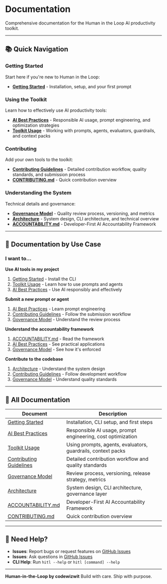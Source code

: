 # Documentation

Comprehensive documentation for the Human in the Loop AI productivity toolkit.

---

## 📚 Quick Navigation

### Getting Started

Start here if you're new to Human in the Loop:

- **[Getting Started](./getting-started.md)** - Installation, setup, and your first prompt

### Using the Toolkit

Learn how to effectively use AI productivity tools:

- **[AI Best Practices](./ai-best-practices.md)** - Responsible AI usage, prompt engineering, and optimization strategies
- **[Toolkit Usage](./toolkit-usage.md)** - Working with prompts, agents, evaluators, guardrails, and context packs

### Contributing

Add your own tools to the toolkit:

- **[Contributing Guidelines](./contributing-guidelines.md)** - Detailed contribution workflow, quality standards, and submission process
- **[CONTRIBUTING.md](../CONTRIBUTING.md)** - Quick contribution overview

### Understanding the System

Technical details and governance:

- **[Governance Model](./governance-model.md)** - Quality review process, versioning, and metrics
- **[Architecture](./architecture.md)** - System design, CLI architecture, and technical overview
- **[ACCOUNTABILITY.md](../ACCOUNTABILITY.md)** - Developer-First AI Accountability Framework

---

## 🎯 Documentation by Use Case

### I want to...

**Use AI tools in my project**

1. [Getting Started](./getting-started.md) - Install the CLI
2. [Toolkit Usage](./toolkit-usage.md) - Learn how to use prompts and agents
3. [AI Best Practices](./ai-best-practices.md) - Use AI responsibly and effectively

**Submit a new prompt or agent**

1. [AI Best Practices](./ai-best-practices.md) - Learn prompt engineering
2. [Contributing Guidelines](./contributing-guidelines.md) - Follow the submission workflow
3. [Governance Model](./governance-model.md) - Understand the review process

**Understand the accountability framework**

1. [ACCOUNTABILITY.md](../ACCOUNTABILITY.md) - Read the framework
2. [AI Best Practices](./ai-best-practices.md) - See practical applications
3. [Governance Model](./governance-model.md) - See how it's enforced

**Contribute to the codebase**

1. [Architecture](./architecture.md) - Understand the system design
2. [Contributing Guidelines](./contributing-guidelines.md) - Follow development workflow
3. [Governance Model](./governance-model.md) - Understand quality standards

---

## 📖 All Documentation

| Document                                                | Description                                                  |
| ------------------------------------------------------- | ------------------------------------------------------------ |
| [Getting Started](./getting-started.md)                 | Installation, CLI setup, and first steps                     |
| [AI Best Practices](./ai-best-practices.md)             | Responsible AI usage, prompt engineering, cost optimization  |
| [Toolkit Usage](./toolkit-usage.md)                     | Using prompts, agents, evaluators, guardrails, context packs |
| [Contributing Guidelines](./contributing-guidelines.md) | Detailed contribution workflow and quality standards         |
| [Governance Model](./governance-model.md)               | Review process, versioning, release strategy, metrics        |
| [Architecture](./architecture.md)                       | System design, CLI architecture, governance layer            |
| [ACCOUNTABILITY.md](../ACCOUNTABILITY.md)               | Developer-First AI Accountability Framework                  |
| [CONTRIBUTING.md](../CONTRIBUTING.md)                   | Quick contribution overview                                  |

---

## 🤔 Need Help?

- **Issues**: Report bugs or request features on [GitHub Issues](https://github.com/codewizwit/human-in-the-loop/issues)
- **Issues**: Ask questions in [GitHub Issues](https://github.com/codewizwit/human-in-the-loop/issues)
- **CLI Help**: Run `hitl --help` or `hitl [command] --help`

---

**Human-in-the-Loop by codewizwit**
Build with care. Ship with purpose.

